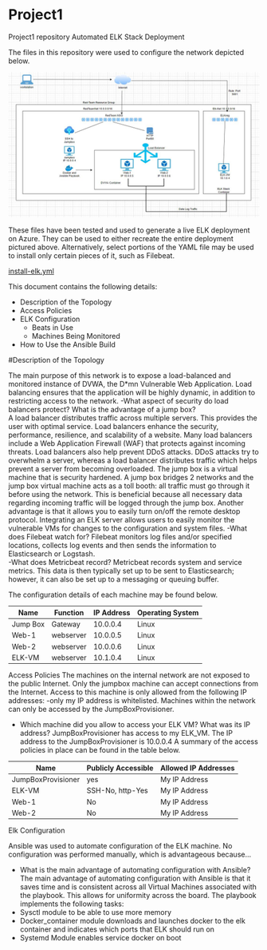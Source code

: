 # Project1
Project1 repository
Automated ELK Stack Deployment

The files in this repository were used to configure the network depicted below.

![Diagram](https://github.com/lchuber1990/Project1/blob/main/Diagram.JPG)

These files have been tested and used to generate a live ELK deployment on Azure. They can be used to either recreate the entire deployment pictured above. Alternatively, select portions of the YAML file may be used to install only certain pieces of it, such as Filebeat.

[install-elk.yml](https://github.com/lchuber1990/Project1/blob/main/install-elk.yml)


This document contains the following details:
- Description of the Topology
- Access Policies
- ELK Configuration
  - Beats in Use
  - Machines Being Monitored
- How to Use the Ansible Build

#Description of the Topology

The main purpose of this network is to expose a load-balanced and monitored instance of DVWA, the D*mn Vulnerable Web Application.
Load balancing ensures that the application will be highly dynamic, in addition to restricting access to the network.
-What aspect of security do load balancers protect? What is the advantage of a jump box?  
	A load balancer distributes traffic across multiple servers.  This provides the user with optimal service.  Load balancers enhance the security, performance, resilience, and scalability of a website.  Many load balancers include a Web Application Firewall (WAF) that protects against incoming threats.  Load balancers also help prevent DDoS attacks. DDoS attacks try to overwhelm a server, whereas a load balancer distributes traffic which helps prevent a server from becoming overloaded.
	The jump box is a virtual machine that is security hardened.  A jump box bridges 2 networks and the jump box virtual machine acts as a toll booth: all traffic must go through it before using the network.  This is beneficial because all necessary data regarding incoming traffic will be logged through the jump box.  Another advantage is that it allows you to easily turn on/off the remote desktop protocol.
Integrating an ELK server allows users to easily monitor the vulnerable VMs for changes to the configuration and system files.
-What does Filebeat watch for? Filebeat monitors log files and/or specified locations, collects log events and then sends the information to Elasticsearch or Logstash.  
-What does Metricbeat record? Metricbeat records system and service metrics.  This data is then typically set up to be sent to Elasticsearch; however, it can also be set up to a messaging or queuing buffer.

The configuration details of each machine may be found below.

| Name     | Function  | IP Address | Operating System |
|----------|-----------|------------|------------------|
| Jump Box | Gateway   | 10.0.0.4   | Linux            |
| Web-1    | webserver | 10.0.0.5   | Linux            |
| Web-2    | webserver | 10.0.0.6   | Linux            |
| ELK-VM   | webserver | 10.1.0.4   | Linux            |

Access Policies
The machines on the internal network are not exposed to the public Internet.
Only the jumpbox machine can accept connections from the Internet. Access to this machine is only allowed from the following IP addresses:
-only my IP address is whitelisted.
Machines within the network can only be accessed by the JumpBoxProvisioner.
- Which machine did you allow to access your ELK VM? What was its IP address? JumpBoxProvisioner has access to my ELK_VM. The IP address to the JumpBoxProvisioner is 10.0.0.4
A summary of the access policies in place can be found in the table below.

| Name               | Publicly Accessible | Allowed IP Addresses |
|--------------------|---------------------|----------------------|
| JumpBoxProvisioner | yes                 | My IP Address        |
| ELK-VM             | SSH-No, http-Yes    | My IP Address        |
| Web-1              | No                  | My IP Address        |
| Web-2              | No                  | My IP Address        |
Elk Configuration

Ansible was used to automate configuration of the ELK machine. No configuration was performed manually, which is advantageous because...
- What is the main advantage of automating configuration with Ansible?  
	The main advantage of automating configuration with Ansible is that it saves time and is consistent across all Virtual Machines associated with the playbook.  This allows for uniformity across the board.
The playbook implements the following tasks:
- Sysctl module to be able to use more memory 
- Docker_container module downloads and launches docker to the elk container and indicates which ports that ELK should run on
- Systemd Module enables service docker on boot
